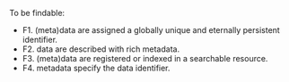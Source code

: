 To be findable: 

* F1. (meta)data are assigned a globally unique and eternally persistent identifier.
* F2. data are described with rich metadata.
* F3. (meta)data are registered or indexed in a searchable resource.
* F4. metadata specify the data identifier.